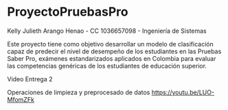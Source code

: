 # ProyectoPruebasPro

Kelly Julieth Arango Henao - CC 1036657098 - Ingeniería de Sistemas

Este proyecto tiene como objetivo desarrollar un modelo de clasificación capaz de predecir el nivel de desempeño de los estudiantes en las Pruebas Saber Pro, exámenes estandarizados aplicados en Colombia para evaluar las competencias genéricas de los estudiantes de educación superior.



Video Entrega 2

Operaciones de limpieza y preprocesado de datos
https://youtu.be/LUO-MfomZFk
